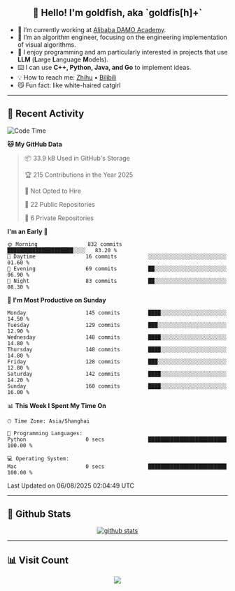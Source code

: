 
<h2 align="center">👋 Hello! I'm goldfish, aka `goldfis[h]+`</h2>

- 📍 I’m currently working at [Alibaba DAMO Academy](https://damo.alibaba.com/).  
- 🌱 I’m an algorithm engineer, focusing on the engineering implementation of visual algorithms.  
- 💬 I enjoy programming and am particularly interested in projects that use **LLM** (**L**arge **L**anguage **M**odels).   
- ⌨️ I can use **C++, Python, Java, and Go** to implement ideas.  
- 💡 How to reach me: [Zhihu](https://www.zhihu.com/people/goldfishh) • [Bilibili](https://space.bilibili.com/11349246)  
- 😼 Fun fact: like white-haired catgirl  

-------

## 🔧 Recent Activity

<!--START_SECTION:waka-->
![Code Time](http://img.shields.io/badge/Code%20Time-97%20hrs%2012%20mins-blue)

**🐱 My GitHub Data** 

> 📦 33.9 kB Used in GitHub's Storage 
 > 
> 🏆 215 Contributions in the Year 2025
 > 
> 🚫 Not Opted to Hire
 > 
> 📜 22 Public Repositories 
 > 
> 🔑 6 Private Repositories 
 > 
**I'm an Early 🐤** 

```text
🌞 Morning                832 commits         █████████████████████░░░░   83.20 % 
🌆 Daytime                16 commits          ░░░░░░░░░░░░░░░░░░░░░░░░░   01.60 % 
🌃 Evening                69 commits          ██░░░░░░░░░░░░░░░░░░░░░░░   06.90 % 
🌙 Night                  83 commits          ██░░░░░░░░░░░░░░░░░░░░░░░   08.30 % 
```
📅 **I'm Most Productive on Sunday** 

```text
Monday                   145 commits         ████░░░░░░░░░░░░░░░░░░░░░   14.50 % 
Tuesday                  129 commits         ███░░░░░░░░░░░░░░░░░░░░░░   12.90 % 
Wednesday                148 commits         ████░░░░░░░░░░░░░░░░░░░░░   14.80 % 
Thursday                 148 commits         ████░░░░░░░░░░░░░░░░░░░░░   14.80 % 
Friday                   128 commits         ███░░░░░░░░░░░░░░░░░░░░░░   12.80 % 
Saturday                 142 commits         ████░░░░░░░░░░░░░░░░░░░░░   14.20 % 
Sunday                   160 commits         ████░░░░░░░░░░░░░░░░░░░░░   16.00 % 
```


📊 **This Week I Spent My Time On** 

```text
🕑︎ Time Zone: Asia/Shanghai

💬 Programming Languages: 
Python                   0 secs              █████████████████████████   100.00 % 

💻 Operating System: 
Mac                      0 secs              █████████████████████████   100.00 % 
```


 Last Updated on 06/08/2025 02:04:49 UTC
<!--END_SECTION:waka-->

-------

## 📆 Github Stats

<p align="center">
    <a href="https://github.com/anuraghazra/github-readme-stats">
      <img src="https://github-readme-stats.vercel.app/api?username=goldfishh&show_icons=true&theme=dracula" alt="github stats" />
    </a>
</p>

-------

## 📊 Visit Count

<p align="center">
  <a href="https://count.getloli.com/"><img src="https://count.getloli.com/get/@:goldfishh?theme=rule34"></a>
</p>
